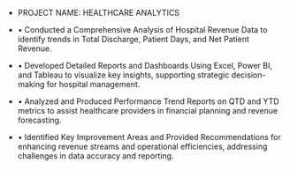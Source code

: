 - PROJECT NAME: HEALTHCARE ANALYTICS

- • Conducted a Comprehensive Analysis of Hospital Revenue Data to identify trends in Total Discharge, Patient Days, and Net Patient Revenue.

- • Developed Detailed Reports and Dashboards Using Excel, Power BI, and Tableau to visualize key insights, supporting strategic decision-making for hospital management.

- • Analyzed and Produced Performance Trend Reports on QTD and YTD metrics to assist healthcare providers in financial planning and revenue forecasting.

- • Identified Key Improvement Areas and Provided Recommendations for enhancing revenue streams and operational efficiencies, addressing challenges in data accuracy and reporting.
